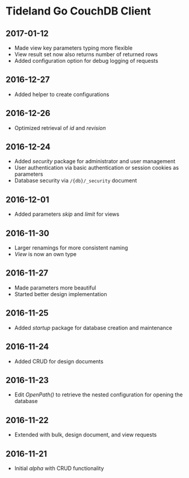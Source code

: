# Tideland Go CouchDB Client

## 2017-01-12

- Made view key parameters typing more flexible 
- View result set now also returns number of returned rows
- Added configuration option for debug logging of requests

## 2016-12-27

- Added helper to create configurations

## 2016-12-26

- Optimized retrieval of *id* and *revision*

## 2016-12-24

- Added *security* package for administrator and user management
- User authentication via basic authentication or session cookies as parameters
- Database security via `/{db}/_security` document

## 2016-12-01

- Added parameters *skip* and *limit* for views

## 2016-11-30

- Larger renamings for more consistent naming
- *View* is now an own type

## 2016-11-27

- Made parameters more beautiful
- Started better design implementation

## 2016-11-25

- Added *startup* package for database creation and
  maintenance

## 2016-11-24

- Added CRUD for design documents

## 2016-11-23

- Edit *OpenPath()* to retrieve the nested configuration for
  opening the database

## 2016-11-22

- Extended with bulk, design document, and view requests

## 2016-11-21

- Initial *alpha* with CRUD functionality
